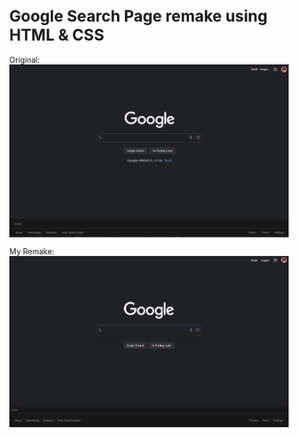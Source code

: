 # Google Search Page remake using HTML & CSS

Original: ![Alt text](image.png)

My Remake: ![Alt text](image-1.png)